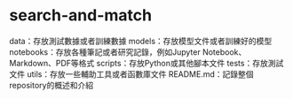 # search-and-match
data：存放測試數據或者訓練數據
models：存放模型文件或者訓練好的模型
notebooks：存放各種筆記或者研究記錄，例如Jupyter Notebook、Markdown、PDF等格式
scripts：存放Python或其他腳本文件
tests：存放測試文件
utils：存放一些輔助工具或者函數庫文件
README.md：記錄整個repository的概述和介紹
